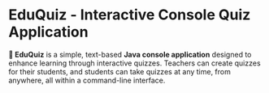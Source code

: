 # EduQuiz - Interactive  Console  Quiz Application

**📝 EduQuiz** is a simple, text-based **Java console application** designed to enhance learning through interactive quizzes. Teachers can create quizzes for their students, and students can take quizzes at any time, from anywhere, all within a command-line interface.
